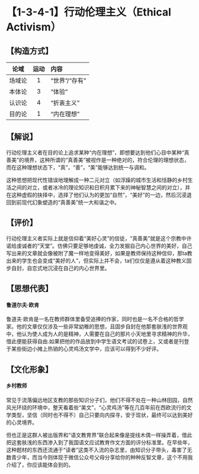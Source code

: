 # 【1-3-4-1】行动伦理主义（Ethical Activism）
## 【构造方式】
| 论域 | 运动           | 内容 |
|:----:|:----------------:|:-----|
| 场域论   |1 |  “世界”/“存有”  |
| 本体论   |3 |  “体验”  |
| 认识论   | 4|  “折衷主义”  |
| 目的论   | 1|   “内在理想” |

## 【解说】
行动伦理主义者在目的论上追求某种“内在理想”，即想要达到他们心目中某种“真善美”的境界，这种所谓的“真善美“被视作是一种绝对的，符合伦理的理想状态，而在这种理想状态下，“真”，“善”，“美”能够达到统一与调和。

这种思想把现代性错误地理解成一种二元对立（如浮躁的城市生活和恬静的乡村生活之间的对立，或者冰冷的理论知识和日积月累下来的神秘智慧之间的对立），并在这种虚假的抉择中，选择了他们认为的更加“自然”，“美好”的一边，然后沉浸退回到前现代幻象塑造的“真善美”统一大和谐之中。
## 【评价】
行动伦理主义者实际上就是信仰着“美好心灵”的信徒，“真善美”就是这个宗教中许诺给虔诚者的“天堂”。仿佛只要足够地虔诚，全力发掘自己内心世界的美好，自己写出来的文章就会像被附了魔一样地变得美好，如果是教师保持这种信仰，那ta教出来的学生也会变成“美好的人”，但实际上并不会，ta们仅仅是遵从着这种教义固步自封，自恋式地沉浸在自己的内心世界里。
## 【思想代表】
#### 鲁道尔夫·欧肯
鲁道夫·欧肯是一名在教师群体里备受追捧的作家，同时也是一名不合格的哲学家。他的文章仅仅涉及一些非常幼稚的思想，且固步自封在他那套肤浅的世界观中，他认为使人成为人的是精神，人需要在自己的那片小天地里寻求精神的升华，借此便能获得自由.如果把他的作品放到中学生语文考试的试卷上，又或者是刊登于某些街边小摊上热销的心灵鸡汤文学中，应该可以得到不少好评。
## 【文化形象】
#### 乡村教师

常见于流落偏远地区支教的那些知识分子们，他们不得不处在一种山林田园，自然风光环绕的环境中，整天看着些“美文”，“心灵鸡汤”等在几百年前在西欧流行的文学类型，坚信（同时也不得不）自己只要向内探寻，安于现状，最终可以达到美好的心灵境界。

但也正是这群人被出版界和“语文教育界“联合起来像是提线木偶一样操弄着，借此把这套肤浅的东西渗入到了我国语文应试教育作文方面的评分标准里。在早些年，这种题材的东西还流通于“读者”这类不入流的杂志里，由知识分子带头，毒害了无数青少年，而当今则体现于微信公众号父母分享给你的种种反智文章，这个不用我介绍了，你应该能体会到的。
